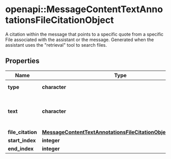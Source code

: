 # openapi::MessageContentTextAnnotationsFileCitationObject

A citation within the message that points to a specific quote from a specific File associated with the assistant or the message. Generated when the assistant uses the \"retrieval\" tool to search files.

## Properties
Name | Type | Description | Notes
------------ | ------------- | ------------- | -------------
**type** | **character** | Always &#x60;file_citation&#x60;. | [Enum: [file_citation]] 
**text** | **character** | The text in the message content that needs to be replaced. | 
**file_citation** | [**MessageContentTextAnnotationsFileCitationObjectFileCitation**](MessageContentTextAnnotationsFileCitationObject_file_citation.md) |  | 
**start_index** | **integer** |  | [Min: 0] 
**end_index** | **integer** |  | [Min: 0] 


